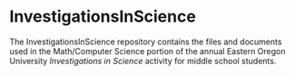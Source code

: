 # InvestigationsInScience
The InvestigationsInScience repository contains the files and documents used in the Math/Computer Science portion of the annual Eastern Oregon University <i>Investigations in Science</i> activity for middle school students.
